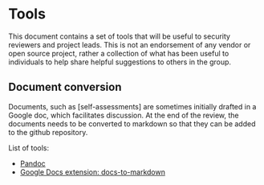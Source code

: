 # Tools

This document contains a set of tools that will be useful to security reviewers
and project leads. This is not an endorsement of any vendor or open source
project, rather a collection of what has been useful to individuals to help
share helpful suggestions to others in the group.

## Document conversion

Documents, such as [self-assessments] are sometimes initially drafted in a
Google doc, which facilitates discussion. At the end of the review, the
documents needs to be converted to markdown so that they can be added to the
github repository.

<!-- cSpell:ignore Pandoc -->
List of tools:
- [Pandoc](https://pandoc.org/)
- [Google Docs extension: docs-to-markdown](https://workspace.google.com/marketplace/app/docs_to_markdown/700168918607)
